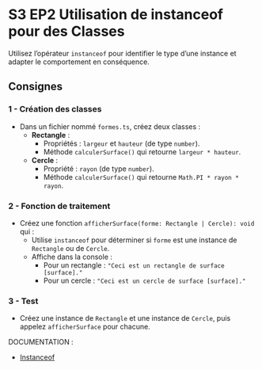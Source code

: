 # S3 EP2 Utilisation de instanceof pour des Classes

Utilisez l’opérateur `instanceof` pour identifier le type d’une instance et adapter le comportement en conséquence.

## Consignes

### 1 - Création des classes

- Dans un fichier nommé `formes.ts`, créez deux classes :
  - **Rectangle** :
    - Propriétés : `largeur` et `hauteur` (de type `number`).
    - Méthode `calculerSurface()` qui retourne `largeur * hauteur`.
  - **Cercle** :
    - Propriété : `rayon` (de type `number`).
    - Méthode `calculerSurface()` qui retourne `Math.PI * rayon * rayon`.

### 2 - Fonction de traitement

- Créez une fonction `afficherSurface(forme: Rectangle | Cercle): void` qui :
  - Utilise `instanceof` pour déterminer si `forme` est une instance de `Rectangle` ou de `Cercle`.
  - Affiche dans la console :
    - Pour un rectangle : `"Ceci est un rectangle de surface [surface]."`
    - Pour un cercle : `"Ceci est un cercle de surface [surface]."`

### 3 - Test

- Créez une instance de `Rectangle` et une instance de `Cercle`, puis appelez `afficherSurface` pour chacune.

DOCUMENTATION :

- [Instanceof](https://www.typescriptlang.org/docs/handbook/2/narrowing.html#instanceof-narrowing)